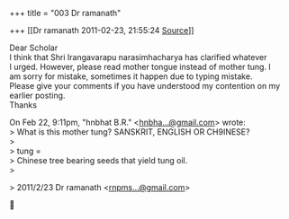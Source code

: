 +++
title = "003 Dr ramanath"

+++
[[Dr ramanath	2011-02-23, 21:55:24 [Source](https://groups.google.com/g/bvparishat/c/C-gH9gRELok)]]



Dear Scholar  
I think that Shri Irangavarapu narasimhacharya has clarified whatever  
I urged. However, please read mother tongue instead of mother tung. I  
am sorry for mistake, sometimes it happen due to typing mistake.  
Please give your comments if you have understood my contention on my  
earlier posting.  
Thanks

On Feb 22, 9:11pm, "hnbhat B.R." \<[hnbha...@gmail.com]()\> wrote:  
\> What is this mother tung? SANSKRIT, ENGLISH OR CH9INESE?  
\>  
\> tung =  
\> Chinese tree bearing seeds that yield tung oil.  
\>  

\> 2011/2/23 Dr ramanath \<[rnpms...@gmail.com]()\>



